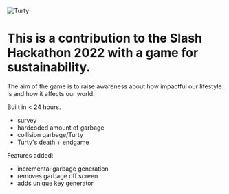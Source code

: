 ![Turty](https://user-images.githubusercontent.com/97293748/215536000-cc95bc11-9e2c-437b-92a4-fb28f5d5f769.jpg)


<h1>This is a contribution to the Slash Hackathon 2022 with a game for sustainability.</h1>

The aim of the game is to raise awareness about how impactful our lifestyle is and how it affects our world.

Built in < 24 hours.
  - survey
  - hardcoded amount of garbage
  - collision garbage/Turty
  - Turty's death + endgame

Features added:
  - incremental garbage generation
  - removes garbage off screen
  - adds unique key generator


